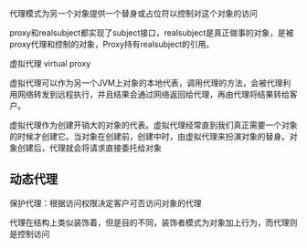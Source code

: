 <p>代理模式为另一个对象提供一个替身或占位符以控制对这个对象的访问</p>
<p>proxy和realsubject都实现了subject接口，realsubject是真正做事的对象，是被proxy代理和控制的对象，Proxy持有realsubject的引用。</p>
<p>虚拟代理 virtual proxy</p>
虚拟代理可以作为另一个JVM上对象的本地代表，调用代理的方法，会被代理利用网络转发到远程执行，并且结果会通过网络返回给代理，再由代理将结果转给客户。
<p>虚拟代理作为创建开销大的对象的代表。虚拟代理经常直到我们真正需要一个对象的时候才创建它。当对象在创建前，创建中时，由虚拟代理来扮演对象的替身。对象创建后，代理就会将请求直接委托给对象</p>
<h2>动态代理</h2>
<p>保护代理：根据访问权限决定客户可否访问对象的代理</p>
<p>代理在结构上类似装饰着，但是目的不同，装饰者模式为对象加上行为，而代理则是控制访问</p>